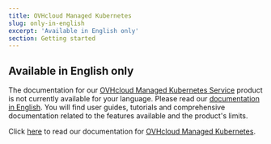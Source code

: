 ```yaml
---
title: OVHcloud Managed Kubernetes
slug: only-in-english
excerpt: 'Available in English only'
section: Getting started
---
```


## Available in English only

The documentation for our  [OVHcloud Managed Kubernetes Service](https://www.ovh.nl/public-cloud/kubernetes/) product is not currently available for your language. Please read our [documentation in English](https://docs.ovh.com/gb/en/kubernetes/). You will find user guides, tutorials and comprehensive documentation related to the features available and the product's limits.

Click [here](https://docs.ovh.com/gb/en/kubernetes/) to read our documentation for [OVHcloud Managed Kubernetes](https://www.ovh.nl/public-cloud/kubernetes/).
